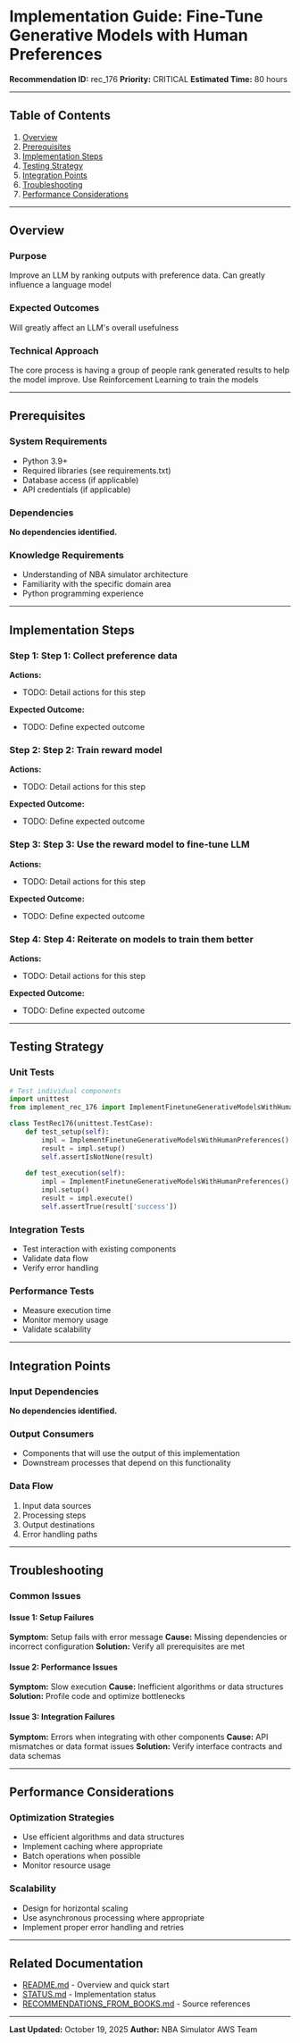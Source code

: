 # Implementation Guide: Fine-Tune Generative Models with Human Preferences

**Recommendation ID:** rec_176
**Priority:** CRITICAL
**Estimated Time:** 80 hours

---

## Table of Contents

1. [Overview](#overview)
2. [Prerequisites](#prerequisites)
3. [Implementation Steps](#implementation-steps)
4. [Testing Strategy](#testing-strategy)
5. [Integration Points](#integration-points)
6. [Troubleshooting](#troubleshooting)
7. [Performance Considerations](#performance-considerations)

---

## Overview

### Purpose

Improve an LLM by ranking outputs with preference data. Can greatly influence a language model

### Expected Outcomes

Will greatly affect an LLM's overall usefulness

### Technical Approach

The core process is having a group of people rank generated results to help the model improve. Use Reinforcement Learning to train the models

---

## Prerequisites

### System Requirements

- Python 3.9+
- Required libraries (see requirements.txt)
- Database access (if applicable)
- API credentials (if applicable)

### Dependencies

**No dependencies identified.**

### Knowledge Requirements

- Understanding of NBA simulator architecture
- Familiarity with the specific domain area
- Python programming experience

---

## Implementation Steps

### Step 1: Step 1: Collect preference data

**Actions:**
- TODO: Detail actions for this step

**Expected Outcome:**
- TODO: Define expected outcome

### Step 2: Step 2: Train reward model

**Actions:**
- TODO: Detail actions for this step

**Expected Outcome:**
- TODO: Define expected outcome

### Step 3: Step 3: Use the reward model to fine-tune LLM

**Actions:**
- TODO: Detail actions for this step

**Expected Outcome:**
- TODO: Define expected outcome

### Step 4: Step 4: Reiterate on models to train them better

**Actions:**
- TODO: Detail actions for this step

**Expected Outcome:**
- TODO: Define expected outcome



---

## Testing Strategy

### Unit Tests

```python
# Test individual components
import unittest
from implement_rec_176 import ImplementFinetuneGenerativeModelsWithHumanPreferences

class TestRec176(unittest.TestCase):
    def test_setup(self):
        impl = ImplementFinetuneGenerativeModelsWithHumanPreferences()
        result = impl.setup()
        self.assertIsNotNone(result)
    
    def test_execution(self):
        impl = ImplementFinetuneGenerativeModelsWithHumanPreferences()
        impl.setup()
        result = impl.execute()
        self.assertTrue(result['success'])
```

### Integration Tests

- Test interaction with existing components
- Validate data flow
- Verify error handling

### Performance Tests

- Measure execution time
- Monitor memory usage
- Validate scalability

---

## Integration Points

### Input Dependencies

**No dependencies identified.**

### Output Consumers

- Components that will use the output of this implementation
- Downstream processes that depend on this functionality

### Data Flow

1. Input data sources
2. Processing steps
3. Output destinations
4. Error handling paths

---

## Troubleshooting

### Common Issues

#### Issue 1: Setup Failures

**Symptom:** Setup fails with error message
**Cause:** Missing dependencies or incorrect configuration
**Solution:** Verify all prerequisites are met

#### Issue 2: Performance Issues

**Symptom:** Slow execution
**Cause:** Inefficient algorithms or data structures
**Solution:** Profile code and optimize bottlenecks

#### Issue 3: Integration Failures

**Symptom:** Errors when integrating with other components
**Cause:** API mismatches or data format issues
**Solution:** Verify interface contracts and data schemas

---

## Performance Considerations

### Optimization Strategies

- Use efficient algorithms and data structures
- Implement caching where appropriate
- Batch operations when possible
- Monitor resource usage

### Scalability

- Design for horizontal scaling
- Use asynchronous processing where appropriate
- Implement proper error handling and retries

---

## Related Documentation

- [README.md](README.md) - Overview and quick start
- [STATUS.md](STATUS.md) - Implementation status
- [RECOMMENDATIONS_FROM_BOOKS.md](RECOMMENDATIONS_FROM_BOOKS.md) - Source references

---

**Last Updated:** October 19, 2025
**Author:** NBA Simulator AWS Team
